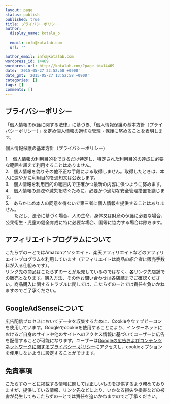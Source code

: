 ```yaml
---
layout: page
status: publish
published: true
title: プライバシーポリシー
author:
  display_name: kotala_b

  email: info@kotalab.com
  url: ''

author_email: info@kotalab.com
wordpress_id: 14469
wordpress_url: http://kotalab.com/?page_id=14469
date: '2015-05-27 22:52:58 +0900'
date_gmt: '2015-05-27 13:52:58 +0900'
categories: []
tags: []
comments: []
---
```

<h2>プライバシーポリシー</h2>
<p>「個人情報の保護に関する法律」に基づき、「個人情報保護の基本方針（プライバシーポリシー）」を定め個人情報の適切な管理・保護に努めることを表明します。</p>
<p>個人情報保護の基本方針（プライバシーポリシー）</p>
<p>1.　個人情報の利用目的をできるだけ特定し、特定された利用目的の達成に必要な範囲を超えて利用することはありません。<br />
2.　個人情報を偽りその他不正な手段による取得しません。取得したときは、本人に速やかに利用目的を通知又は公表します。<br />
3.　個人情報を利用目的の範囲内で正確かつ最新の内容に保つように努めます。<br />
4.　個人情報の漏洩や滅失を防ぐために、必要かつ適切な安全管理措置を講じます。<br />
5.　あらかじめ本人の同意を得ないで第三者に個人情報を提供することはありません。<br />
　　ただし、法令に基づく場合、人の生命、身体又は財産の保護に必要な場合、公衆衛生・児童の健全育成に特に必要な場合、国等に協力する場合は除きます。</p>
<h2>アフィリエイトプログラムについて</h2>
<p>こたらずのーとではAmazonアソシエイト、楽天アフィリエイトなどのアフィリエイトプログラムを利用しています（アフィリエイトは商品の紹介者に販売手数料が入る仕組みです）。<br />
リンク先の商品はこたらずのーとが販売しているのではなく、各リンク先店舗での販売となります。購入方法、その他お問い合わせは各店舗までご確認ください。商品購入に関するトラブルに関しては、こたらずのーとでは責任を負いかねますのでご了承ください。</p>
<h2>GoogleAdSenseについて</h2>
<p>広告配信プロセスにおいてデータを収集するために、Cookieやウェブビーコンを使用しています。Googleでcookieを使用することにより、インターネットにおけるご自身のサイトや他のサイトへのアクセス情報に基づいてユーザーに広告を配信することが可能になります。ユーザーは<a href="http://www.google.co.jp/policies/technologies/ads/" target="_blank">Googleの広告およびコンテンツ ネットワークに関するプライバシー ポリシー</a>にアクセスし、cookieオプションを使用しないように設定することができます。</p>
<h2>免責事項</h2>
<p>こたらずのーとに掲載する情報に関しては正しいものを提供するよう務めておりますが、提供している情報、リンク先などにより、いかなる損失や損害などの被害が発生してもこたらずのーとでは責任を追いかねますのでご了承ください。</p>
